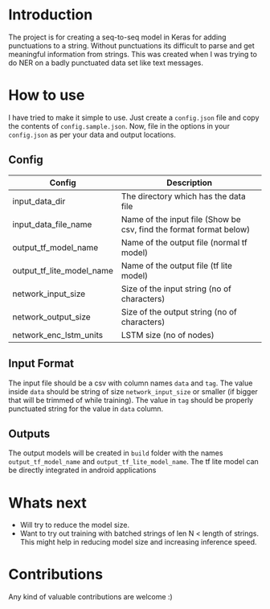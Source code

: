 # Introduction

The project is for creating a seq-to-seq model in Keras for adding punctuations to a string. 
Without punctuations its difficult to parse and get meaningful information from strings. This was created when I was trying to do NER
on a badly punctuated data set like text messages. 

# How to use

I have tried to make it simple to use. Just create a `config.json` file and copy the contents of `config.sample.json`.
Now, file in the options in your `config.json` as per your data and output locations.

## Config

| Config | Description |
| --- | --- |
| input_data_dir | The directory which has the data file |
| input_data_file_name | Name of the input file (Show be csv, find the format format below) |
| output_tf_model_name | Name of the output file (normal tf model) |
| output_tf_lite_model_name | Name of the output file (tf lite model) |
| network_input_size | Size of the input string (no of characters) |
| network_output_size | Size of the output string (no of characters) |
| network_enc_lstm_units | LSTM size (no of nodes) |

## Input Format

The input file should be a csv with column names `data` and `tag`. The value inside `data` should be 
string of size `network_input_size` or smaller (if bigger that will be trimmed of while training).
The value in `tag` should be properly punctuated string for the value in `data` column.

## Outputs
 The output models will be created in `build` folder with the names `output_tf_model_name` and `output_tf_lite_model_name`.
 The tf lite model can be directly integrated in android applications
 
# Whats next

- Will try to reduce the model size.
- Want to try out training with batched strings of len N < length of strings. This might help in reducing model size and increasing inference speed.

# Contributions

Any kind of valuable contributions are welcome :) 
 
 

